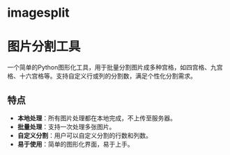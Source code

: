 # imagesplit


# 图片分割工具

一个简单的Python图形化工具，用于批量分割图片成多种宫格，如四宫格、九宫格、十六宫格等。支持自定义行或列的分割数，满足个性化分割需求。

## 特点

- **本地处理**：所有图片处理都在本地完成，不上传至服务器。
- **批量处理**：支持一次处理多张图片。
- **自定义分割**：用户可以自定义分割的行数和列数。
- **易于使用**：简单的图形化界面，易于上手。

